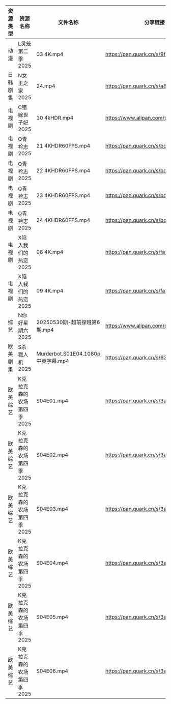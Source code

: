 | 资源类型 | 资源名称            | 文件名称                           | 分享链接                                 | 更新时间                |
| ---- | --------------- | ------------------------------ | ------------------------------------ | ------------------- |
| 动漫   | L灵笼第二季2025      | 03 4K.mp4                      | https://pan.quark.cn/s/9fb249c91348  | 2025-05-30 21:23:11 |
| 日韩剧集 | N女王之家2025       | 24.mp4                         | https://pan.quark.cn/s/a85463f38f49  | 2025-05-30 21:23:56 |
| 电视剧  | C错嫁世子妃2025      | 10 4kHDR.mp4                   | https://www.alipan.com/s/fsFbunEy7wg | 2025-05-30 13:05:12 |
| 电视剧  | Q青衿志2025        | 21 4KHDR60FPS.mp4              | https://pan.quark.cn/s/bdb27c64dcb3  | 2025-05-30 16:25:15 |
| 电视剧  | Q青衿志2025        | 22 4KHDR60FPS.mp4              | https://pan.quark.cn/s/bdb27c64dcb3  | 2025-05-30 16:25:28 |
| 电视剧  | Q青衿志2025        | 23 4KHDR60FPS.mp4              | https://pan.quark.cn/s/bdb27c64dcb3  | 2025-05-30 16:25:31 |
| 电视剧  | Q青衿志2025        | 24 4KHDR60FPS.mp4              | https://pan.quark.cn/s/bdb27c64dcb3  | 2025-05-30 16:25:19 |
| 电视剧  | X陷入我们的热恋2025    | 08 4K.mp4                      | https://pan.quark.cn/s/fa273d1b10d1  | 2025-05-30 21:26:50 |
| 电视剧  | X陷入我们的热恋2025    | 09 4K.mp4                      | https://pan.quark.cn/s/fa273d1b10d1  | 2025-05-30 21:26:53 |
| 综艺   | N你好星期六2025      | 20250530期-超前探班第6期.mp4          | https://www.alipan.com/s/nvuMvPrHLGa | 2025-05-30 16:06:13 |
| 欧美剧集 | S杀戮人机2025       | Murderbot.S01E04.1080p中英字幕.mp4 | https://pan.quark.cn/s/6334a00109f2  | 2025-05-30 21:24:55 |
| 欧美综艺 | K克拉克森的农场第四季2025 | S04E01.mp4                     | https://pan.quark.cn/s/3a8b0ac33d8b  | 2025-05-30 21:28:30 |
| 欧美综艺 | K克拉克森的农场第四季2025 | S04E02.mp4                     | https://pan.quark.cn/s/3a8b0ac33d8b  | 2025-05-30 21:28:41 |
| 欧美综艺 | K克拉克森的农场第四季2025 | S04E03.mp4                     | https://pan.quark.cn/s/3a8b0ac33d8b  | 2025-05-30 21:28:38 |
| 欧美综艺 | K克拉克森的农场第四季2025 | S04E04.mp4                     | https://pan.quark.cn/s/3a8b0ac33d8b  | 2025-05-30 21:28:34 |
| 欧美综艺 | K克拉克森的农场第四季2025 | S04E05.mp4                     | https://pan.quark.cn/s/3a8b0ac33d8b  | 2025-05-30 21:28:49 |
| 欧美综艺 | K克拉克森的农场第四季2025 | S04E06.mp4                     | https://pan.quark.cn/s/3a8b0ac33d8b  | 2025-05-30 21:28:44 |

